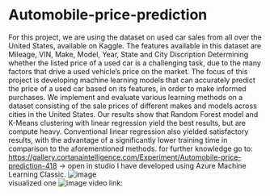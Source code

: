 # Automobile-price-prediction
For this project, we are using the dataset on used car sales from all over the United States, available on
Kaggle. The features available in this dataset are Mileage, VIN, Make, Model, Year, State and City
Discription
  Determining whether the listed price of a used car is a challenging task, due to the many factors that drive
a used vehicle’s price on the market. The focus of this project is developing machine learning models that
can accurately predict the price of a used car based on its features, in order to make informed purchases.
We implement and evaluate various learning methods on a dataset consisting of the sale prices of
different makes and models across cities in the United States. Our results show that Random Forest
model and K-Means clustering with linear regression yield the best results, but are compute heavy.
Conventional linear regression also yielded satisfactory results, with the advantage of a significantly lower
training time in comparison to the aforementioned methods.
for further knowledge go to:
https://gallery.cortanaintelligence.com/Experiment/Automobile-price-prediction-418
   -> open in studio 
  I have developed using Azure Machine Learning Classic.
  ![image](https://user-images.githubusercontent.com/82074806/152142064-e91e26b4-0fca-4576-9ad0-41e41b178603.png)\
  visualized one 
  ![image](https://user-images.githubusercontent.com/82074806/152142615-1b274e79-0fb2-4e11-9cd7-38cb2c849a03.png)
  video link:
  






  
  
